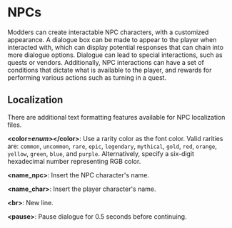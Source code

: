 NPCs
====

Modders can create interactable NPC characters, with a customized appearance. A dialogue box can be made to appear to the player when interacted with, which can display potential responses that can chain into more dialogue options. Dialogue can lead to special interactions, such as quests or vendors. Additionally, NPC interactions can have a set of conditions that dictate what is available to the player, and rewards for performing various actions such as turning in a quest.

Localization
------------

There are additional text formatting features available for NPC localization files.

**\<color=*enum*\>\</color\>**: Use a rarity color as the font color. Valid rarities are: `common`, `uncommon`, `rare`, `epic`, `legendary`, `mythical`, `gold`, `red`, `orange`, `yellow`, `green`, `blue`, and `purple`. Alternatively, specify a six-digit hexadecimal number representing RGB color.

**\<name_npc\>**: Insert the NPC character's name.

**\<name_char\>**: Insert the player character's name.

**\<br\>**: New line.

**\<pause\>**: Pause dialogue for 0.5 seconds before continuing.
